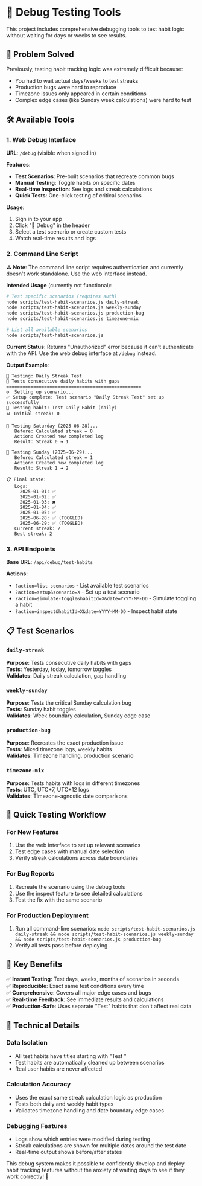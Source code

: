 # 🐛 Debug Testing Tools

This project includes comprehensive debugging tools to test habit logic without waiting for days or weeks to see results.

## 🎯 Problem Solved

Previously, testing habit tracking logic was extremely difficult because:
- You had to wait actual days/weeks to test streaks
- Production bugs were hard to reproduce
- Timezone issues only appeared in certain conditions
- Complex edge cases (like Sunday week calculations) were hard to test

## 🛠️ Available Tools

### 1. Web Debug Interface

**URL**: `/debug` (visible when signed in)

**Features**:
- **Test Scenarios**: Pre-built scenarios that recreate common bugs
- **Manual Testing**: Toggle habits on specific dates
- **Real-time Inspection**: See logs and streak calculations
- **Quick Tests**: One-click testing of critical scenarios

**Usage**:
1. Sign in to your app
2. Click "🐛 Debug" in the header
3. Select a test scenario or create custom tests
4. Watch real-time results and logs

### 2. Command Line Script

**⚠️ Note**: The command line script requires authentication and currently doesn't work standalone. Use the web interface instead.

**Intended Usage** (currently not functional):
```bash
# Test specific scenarios (requires auth)
node scripts/test-habit-scenarios.js daily-streak
node scripts/test-habit-scenarios.js weekly-sunday
node scripts/test-habit-scenarios.js production-bug
node scripts/test-habit-scenarios.js timezone-mix

# List all available scenarios
node scripts/test-habit-scenarios.js
```

**Current Status**: Returns "Unauthorized" error because it can't authenticate with the API. Use the web debug interface at `/debug` instead.

**Output Example**:
```
🧪 Testing: Daily Streak Test
📝 Tests consecutive daily habits with gaps
==================================================
⚙️  Setting up scenario...
✅ Setup complete: Test scenario "Daily Streak Test" set up successfully
🎯 Testing habit: Test Daily Habit (daily)
📊 Initial streak: 0

📅 Testing Saturday (2025-06-28)...
   Before: Calculated streak = 0
   Action: Created new completed log
   Result: Streak 0 → 1

📅 Testing Sunday (2025-06-29)...
   Before: Calculated streak = 1
   Action: Created new completed log
   Result: Streak 1 → 2

📋 Final state:
   Logs:
     2025-01-01: ✅
     2025-01-02: ✅
     2025-01-03: ❌
     2025-01-04: ✅
     2025-01-05: ✅
     2025-06-28: ✅ (TOGGLED)
     2025-06-29: ✅ (TOGGLED)
   Current streak: 2
   Best streak: 2
```

### 3. API Endpoints

**Base URL**: `/api/debug/test-habits`

**Actions**:
- `?action=list-scenarios` - List available test scenarios
- `?action=setup&scenario=X` - Set up a test scenario
- `?action=simulate-toggle&habitId=X&date=YYYY-MM-DD` - Simulate toggling a habit
- `?action=inspect&habitId=X&date=YYYY-MM-DD` - Inspect habit state

## 📋 Test Scenarios

### `daily-streak`
**Purpose**: Tests consecutive daily habits with gaps  
**Tests**: Yesterday, today, tomorrow toggles  
**Validates**: Daily streak calculation, gap handling

### `weekly-sunday`
**Purpose**: Tests the critical Sunday calculation bug  
**Tests**: Sunday habit toggles  
**Validates**: Week boundary calculation, Sunday edge case

### `production-bug`
**Purpose**: Recreates the exact production issue  
**Tests**: Mixed timezone logs, weekly habits  
**Validates**: Timezone handling, production scenario

### `timezone-mix`
**Purpose**: Tests habits with logs in different timezones  
**Tests**: UTC, UTC+7, UTC+12 logs  
**Validates**: Timezone-agnostic date comparisons

## 🚀 Quick Testing Workflow

### For New Features
1. Use the web interface to set up relevant scenarios
2. Test edge cases with manual date selection
3. Verify streak calculations across date boundaries

### For Bug Reports
1. Recreate the scenario using the debug tools
2. Use the inspect feature to see detailed calculations
3. Test the fix with the same scenario

### For Production Deployment
1. Run all command-line scenarios: `node scripts/test-habit-scenarios.js daily-streak && node scripts/test-habit-scenarios.js weekly-sunday && node scripts/test-habit-scenarios.js production-bug`
2. Verify all tests pass before deploying

## 🎯 Key Benefits

✅ **Instant Testing**: Test days, weeks, months of scenarios in seconds  
✅ **Reproducible**: Exact same test conditions every time  
✅ **Comprehensive**: Covers all major edge cases and bugs  
✅ **Real-time Feedback**: See immediate results and calculations  
✅ **Production-Safe**: Uses separate "Test" habits that don't affect real data  

## 🔧 Technical Details

### Data Isolation
- All test habits have titles starting with "Test "
- Test habits are automatically cleaned up between scenarios
- Real user habits are never affected

### Calculation Accuracy
- Uses the exact same streak calculation logic as production
- Tests both daily and weekly habit types
- Validates timezone handling and date boundary edge cases

### Debugging Features
- Logs show which entries were modified during testing
- Streak calculations are shown for multiple dates around the test date
- Real-time output shows before/after states

This debug system makes it possible to confidently develop and deploy habit tracking features without the anxiety of waiting days to see if they work correctly! 🎉 